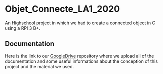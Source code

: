 # Objet_Connecte_LA1_2020
An Highschool project in which we had to create a connected object in C using a RPI 3 B+.

## Documentation

Here is the link to our [GoogleDrive](https://drive.google.com/drive/folders/127MHUrIa0J0QKbBZoWo-sTtqX0VhHE3U?usp=sharing) repository where we upload all of the documentation and some useful informations about the conception of this project and the material we used.
